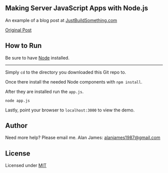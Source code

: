 Making Server JavaScript Apps with Node.js
---

An example of a blog post at [JustBuildSomething.com](http://justbuildsomething.com/)

[Original Post](http://justbuildsomething.com/making-server-javascript-apps-with-node/)

How to Run
---

Be sure to have [Node](http://nodejs.org/) installed.

---

Simply `cd` to the directory you downloaded this Git repo to. 

Once there install the needed Node components with `npm install`.

After they are installed run the `app.js`.

`node app.js`

Lastly, point your browser to `localhost:3000` to view the demo.

Author
---
Need more help? 
Please email me.
Alan James: [alanjames1987@gmail.com](mailto:alanjames1987@gmail.com)

License
---
Licensed under [MIT](https://github.com/JustBuildSomething/Making-Server-JavaScript-Apps-with-Node.js/blob/master/LICENSE)